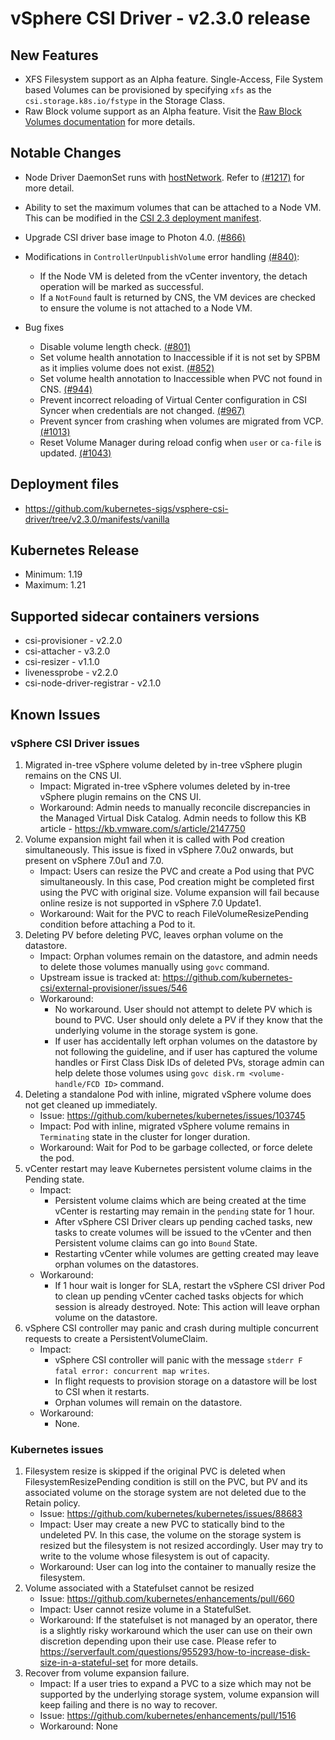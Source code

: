 <!-- markdownlint-disable MD034 -->
# vSphere CSI Driver - v2.3.0 release

## New Features

- XFS Filesystem support as an Alpha feature. Single-Access, File System based Volumes can be provisioned by specifying `xfs` as the `csi.storage.k8s.io/fstype` in the Storage Class.
- Raw Block volume support as an Alpha feature. Visit the [Raw Block Volumes documentation](https://vsphere-csi-driver.sigs.k8s.io/features/raw_block_volume.html) for more details.

## Notable Changes

- Node Driver DaemonSet runs with [hostNetwork](https://kubernetes.io/docs/concepts/policy/pod-security-policy/#host-namespaces). Refer to [(#1217)](https://github.com/kubernetes-sigs/vsphere-csi-driver/pull/1217) for more detail.
- Ability to set the maximum volumes that can be attached to a Node VM. This can be modified in the [CSI 2.3 deployment manifest](https://github.com/kubernetes-sigs/vsphere-csi-driver/blob/v2.3.0/manifests/vanilla/vsphere-csi-driver.yaml#L351-L352).
- Upgrade CSI driver base image to Photon 4.0. [(#866)](https://github.com/kubernetes-sigs/vsphere-csi-driver/pull/866)
- Modifications in `ControllerUnpublishVolume` error handling [(#840)](https://github.com/kubernetes-sigs/vsphere-csi-driver/pull/840):
  - If the Node VM is deleted from the vCenter inventory, the detach operation will be marked as successful.
  - If a `NotFound` fault is returned by CNS, the VM devices are checked to ensure the volume is not attached to a Node VM.

- Bug fixes
  - Disable volume length check. [(#801)](https://github.com/kubernetes-sigs/vsphere-csi-driver/pull/801)
  - Set volume health annotation to Inaccessible if it is not set by SPBM as it implies volume does not exist. [(#852)](https://github.com/kubernetes-sigs/vsphere-csi-driver/pull/852)
  - Set volume health annotation to Inaccessible when PVC not found in CNS. [(#944)](https://github.com/kubernetes-sigs/vsphere-csi-driver/pull/944)
  - Prevent incorrect reloading of Virtual Center configuration in CSI Syncer when credentials are not changed. [(#967)](https://github.com/kubernetes-sigs/vsphere-csi-driver/pull/967)
  - Prevent syncer from crashing when volumes are migrated from VCP. [(#1013)](https://github.com/kubernetes-sigs/vsphere-csi-driver/pull/1013)
  - Reset Volume Manager during reload config when `user` or `ca-file` is updated. [(#1043)](https://github.com/kubernetes-sigs/vsphere-csi-driver/pull/1043)

## Deployment files

- https://github.com/kubernetes-sigs/vsphere-csi-driver/tree/v2.3.0/manifests/vanilla

## Kubernetes Release

- Minimum: 1.19
- Maximum: 1.21

## Supported sidecar containers versions

- csi-provisioner - v2.2.0
- csi-attacher - v3.2.0
- csi-resizer - v1.1.0
- livenessprobe - v2.2.0
- csi-node-driver-registrar - v2.1.0

## Known Issues

### vSphere CSI Driver issues

1. Migrated in-tree vSphere volume deleted by in-tree vSphere plugin remains on the CNS UI.
    - Impact: Migrated in-tree vSphere volumes deleted by in-tree vSphere plugin remains on the CNS UI.
    - Workaround: Admin needs to manually reconcile discrepancies in the Managed Virtual Disk Catalog. Admin needs to follow this KB article - https://kb.vmware.com/s/article/2147750
2. Volume expansion might fail when it is called with Pod creation simultaneously. This issue is fixed in vSphere 7.0u2 onwards, but present on vSphere 7.0u1 and 7.0.
    - Impact: Users can resize the PVC and create a Pod using that PVC simultaneously. In this case, Pod creation might be completed first using the PVC with original size. Volume expansion will fail because online resize is not supported in vSphere 7.0 Update1.
    - Workaround: Wait for the PVC to reach FileVolumeResizePending condition before attaching a Pod to it.
3. Deleting PV before deleting PVC, leaves orphan volume on the datastore.
    - Impact: Orphan volumes remain on the datastore, and admin needs to delete those volumes manually using `govc` command.
    - Upstream issue is tracked at: https://github.com/kubernetes-csi/external-provisioner/issues/546
    - Workaround:
        - No workaround. User should not attempt to delete PV which is bound to PVC. User should only delete a PV if they know that the underlying volume in the storage system is gone.
        - If user has accidentally left orphan volumes on the datastore by not following the guideline, and if user has captured the volume handles or First Class Disk IDs of deleted PVs, storage admin can help delete those volumes using `govc disk.rm <volume-handle/FCD ID>` command.
4. Deleting a standalone Pod with inline, migrated vSphere volume does not get cleaned up immediately.
    - Issue: https://github.com/kubernetes/kubernetes/issues/103745
    - Impact: Pod with inline, migrated vSphere volume remains in `Terminating` state in the cluster for longer duration.
    - Workaround: Wait for Pod to be garbage collected, or force delete the pod.
5. vCenter restart may leave Kubernetes persistent volume claims in the Pending state.
    - Impact:
      - Persistent volume claims which are being created at the time vCenter is restarting may remain in the `pending` state for 1 hour.
      - After vSphere CSI Driver clears up pending cached tasks, new tasks to create volumes will be issued to the vCenter and then Persistent volume claims can go into `Bound` State.
      - Restarting vCenter while volumes are getting created may leave orphan volumes on the datastores.
    - Workaround:
      - If 1 hour wait is longer for SLA, restart the vSphere CSI driver Pod to clean up pending vCenter cached tasks objects for which session is already destroyed. Note: This action will leave orphan volume on the datastore.
6. vSphere CSI controller may panic and crash during multiple concurrent requests to create a PersistentVolumeClaim.
    - Impact:
        - vSphere CSI controller will panic with the message `stderr F fatal error: concurrent map writes`.
        - In flight requests to provision storage on a datastore will be lost to CSI when it restarts.
        - Orphan volumes will remain on the datastore.
    - Workaround:
        - None.

### Kubernetes issues

1. Filesystem resize is skipped if the original PVC is deleted when FilesystemResizePending condition is still on the PVC, but PV and its associated volume on the storage system are not deleted due to the Retain policy.
    - Issue: https://github.com/kubernetes/kubernetes/issues/88683
    - Impact: User may create a new PVC to statically bind to the undeleted PV. In this case, the volume on the storage system is resized but the filesystem is not resized accordingly. User may try to write to the volume whose filesystem is out of capacity.
    - Workaround: User can log into the container to manually resize the filesystem.
2. Volume associated with a Statefulset cannot be resized
    - Issue: https://github.com/kubernetes/enhancements/pull/660
    - Impact: User cannot resize volume in a StatefulSet.
    - Workaround: If the statefulset is not managed by an operator, there is a slightly risky workaround which the user can use on their own discretion depending upon their use case. Please refer to https://serverfault.com/questions/955293/how-to-increase-disk-size-in-a-stateful-set for more details.
3. Recover from volume expansion failure.
    - Impact: If a user tries to expand a PVC to a size which may not be supported by the underlying storage system, volume expansion will keep failing and there is no way to recover.
    - Issue: https://github.com/kubernetes/enhancements/pull/1516
    - Workaround: None

